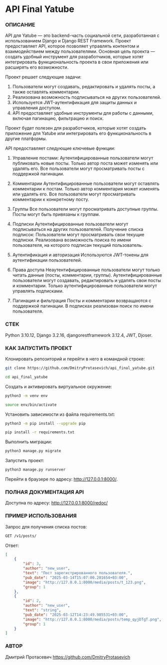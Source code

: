 # API Final Yatube
### ОПИСАНИЕ
API для Yatube — это backend-часть социальной сети, разработанная с использованием Django и Django REST Framework. Проект предоставляет API, которое позволяет управлять контентом и взаимодействием между пользователями. Основная цель проекта — создать удобный инструмент для разработчиков, которые хотят интегрировать функциональность проекта в свои приложения или расширять его возможности.

Проект решает следующие задачи:
1. Пользователи могут создавать, редактировать и удалять посты, а также оставлять комментарии.
2. Реализована возможность подписываться на других пользователей.
3. Используется JWT-аутентификация для защиты данных и управления доступом.
4. API предоставляет удобные инструменты для работы с данными, включая пагинацию, фильтрацию и поиск.

Проект будет полезен для разработчиков, которые хотят создать приложение для Yatube или интегрировать его функциональность в другие платформы.

API предоставляет следующие ключевые функции:
1. Управление постами:
Аутентифицированные пользователи могут публиковать новые посты.
Только автор поста может изменять или удалять его.
Все пользователи могут просматривать посты с поддержкой пагинации.

2. Комментарии
Аутентифицированные пользователи могут оставлять комментарии к постам.
Только автор комментария может изменять или удалять его.
Все пользователи могут просматривать комментарии к конкретному посту.

3. Группы
Все пользователи могут просматривать доступные группы.
Посты могут быть привязаны к группам.

4. Подписки
Аутентифицированные пользователи могут подписываться на других пользователей.
Получение списка подписок: Пользователи могут просматривать свои текущие подписки.
Реализована возможность поиска по имени пользователя, на которого подписан текущий пользователь.

5. Аутентификация и авторизация
Используются JWT-токены для аутентификации пользователей.

6. Права доступа
Неаутентифицированные пользователи могут только читать данные (посты, комментарии, группы).
Аутентифицированные пользователи могут создавать, редактировать и удалять свои посты и комментарии.
Только аутентифицированные пользователи могут управлять подписками.

7. Пагинация и фильтрация
Посты и комментарии возвращаются с поддержкой пагинации.
В подписках реализован поиск по имени пользователя.


### СТЕК
Python 3.10.12,
Django 3.2.16,
djangorestframework 3.12.4,
JWT,
Djoser.


### КАК ЗАПУСТИТЬ ПРОЕКТ

Клонировать репозиторий и перейти в него в командной строке:
```bash
git clone https://github.com/DmitryProtasevich/api_final_yatube.git
```
```bash
cd api_final_yatube
```
Cоздать и активировать виртуальное окружение:
```bash
python3 -m venv env
```
```bash
source env/bin/activate
```
Установить зависимости из файла requirements.txt:
```bash
python3 -m pip install --upgrade pip
```
```bash
pip install -r requirements.txt
```
Выполнить миграции:
```bash
python3 manage.py migrate
```
Запустить проект:
```bash
python3 manage.py runserver
```
Перейти в браузере по адресу: http://127.0.0.1:8000/.

### ПОЛНАЯ ДОКУМЕНТАЦИЯ API
Доступна по адресу: http://127.0.0.1:8000/redoc/

### ПРИМЕР ИСПОЛЬЗОВАНИЯ

Запрос для получения списка постов:
```bash
GET /v1/posts/
```

Ответ:
```JSON
[
    {
        "id": 3,
        "author": "new_user",
        "text": "Пост зарегистрированного пользователя.",
        "pub_date": "2025-03-14T15:07:00.201654+03:00",
        "image": "http://127.0.0.1:8000/media/posts/t_123.png",
        "group": 1
    },
    {
        "id": 2,
        "author": "new_user",
        "text": "string",
        "pub_date": "2025-03-12T14:23:49.985531+03:00",
        "image": "http://127.0.0.1:8000/media/posts/temp_qyjDTgT.png",
        "group": 1
    }
]
```

### АВТОР

Дмитрий Протасевич
https://github.com/DmitryProtasevich
